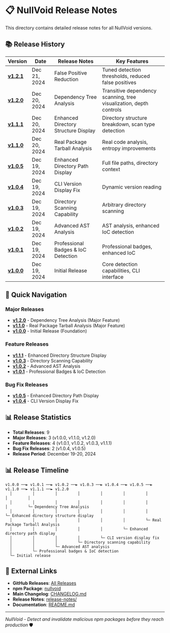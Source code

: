 # 📋 NullVoid Release Notes

This directory contains detailed release notes for all NullVoid versions.

## 📚 **Release History**

| Version | Date | Release Notes | Key Features |
|---------|------|---------------|--------------|
| **[v1.2.1](v1.2.1.md)** | Dec 21, 2024 | False Positive Reduction | Tuned detection thresholds, reduced false positives |
| **[v1.2.0](v1.2.0.md)** | Dec 20, 2024 | Dependency Tree Analysis | Transitive dependency scanning, tree visualization, depth controls |
| **[v1.1.1](v1.1.1.md)** | Dec 20, 2024 | Enhanced Directory Structure Display | Directory structure breakdown, scan type detection |
| **[v1.1.0](v1.1.0.md)** | Dec 20, 2024 | Real Package Tarball Analysis | Real code analysis, entropy improvements |
| **[v1.0.5](v1.0.5.md)** | Dec 19, 2024 | Enhanced Directory Path Display | Full file paths, directory context |
| **[v1.0.4](v1.0.4.md)** | Dec 19, 2024 | CLI Version Display Fix | Dynamic version reading |
| **[v1.0.3](v1.0.3.md)** | Dec 19, 2024 | Directory Scanning Capability | Arbitrary directory scanning |
| **[v1.0.2](v1.0.2.md)** | Dec 19, 2024 | Advanced AST Analysis | AST analysis, enhanced IoC detection |
| **[v1.0.1](v1.0.1.md)** | Dec 19, 2024 | Professional Badges & IoC Detection | Professional badges, enhanced IoC |
| **[v1.0.0](v1.0.0.md)** | Dec 19, 2024 | Initial Release | Core detection capabilities, CLI interface |

## 🎯 **Quick Navigation**

### **Major Releases**
- **[v1.2.0](v1.2.0.md)** - Dependency Tree Analysis (Major Feature)
- **[v1.1.0](v1.1.0.md)** - Real Package Tarball Analysis (Major Feature)
- **[v1.0.0](v1.0.0.md)** - Initial Release (Foundation)

### **Feature Releases**
- **[v1.1.1](v1.1.1.md)** - Enhanced Directory Structure Display
- **[v1.0.3](v1.0.3.md)** - Directory Scanning Capability
- **[v1.0.2](v1.0.2.md)** - Advanced AST Analysis
- **[v1.0.1](v1.0.1.md)** - Professional Badges & IoC Detection

### **Bug Fix Releases**
- **[v1.0.5](v1.0.5.md)** - Enhanced Directory Path Display
- **[v1.0.4](v1.0.4.md)** - CLI Version Display Fix

## 📊 **Release Statistics**

- **Total Releases**: 9
- **Major Releases**: 3 (v1.0.0, v1.1.0, v1.2.0)
- **Feature Releases**: 4 (v1.0.1, v1.0.2, v1.0.3, v1.1.1)
- **Bug Fix Releases**: 2 (v1.0.4, v1.0.5)
- **Release Period**: December 19-20, 2024

## 📊 **Release Timeline**

```
v1.0.0 ──► v1.0.1 ──► v1.0.2 ──► v1.0.3 ──► v1.0.4 ──► v1.0.5 ──► v1.1.0 ──► v1.1.1 ──► v1.2.0
  │         │         │         │         │         │         │         │         │
  │         │         │         │         │         │         │         │         └─ Dependency Tree Analysis
  │         │         │         │         │         │         │         └─ Enhanced directory structure display
  │         │         │         │         │         │         └─ Real Package Tarball Analysis
  │         │         │         │         │         └─ Enhanced directory path display
  │         │         │         │         └─ CLI version display fix
  │         │         │         └─ Directory scanning capability
  │         │         └─ Advanced AST analysis
  │         └─ Professional badges & IoC detection
  └─ Initial release
```

## 🔗 **External Links**

- **GitHub Releases**: [All Releases](https://github.com/kurt-grung/NullVoid/releases)
- **npm Package**: [nullvoid](https://www.npmjs.com/package/nullvoid)
- **Main Changelog**: [CHANGELOG.md](../CHANGELOG.md)
- **Release Notes**: [release-notes/](../release-notes/)
- **Documentation**: [README.md](../README.md)

---

*NullVoid - Detect and invalidate malicious npm packages before they reach production* 🛡️
